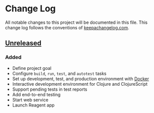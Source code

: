 # Change Log
All notable changes to this project will be documented in this file. This
change log follows the conventions of [keepachangelog.com].

## [Unreleased]
### Added
- Define project goal
- Configure `build`, `run`, `test`, and `autotest` tasks
- Set up development, test, and production environment with [Docker]
- Interactive development environment for Clojure and ClojureScript
- Support pending tests in test reports
- Add end-to-end testing
- Start web service
- Launch Reagent app

[keepachangelog.com]: http://keepachangelog.com/
[Docker]: https://www.docker.com

[Unreleased]: https://github.com/codebeige/kakeibo/compare/0.1.1...HEAD
